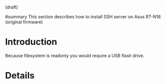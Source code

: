 (draft)

#summary This section describes how to install SSH server on Asus RT-N16 (original firmware)

# Introduction #

Because filesystem is readonly you would require a USB flash drive.

# Details #
